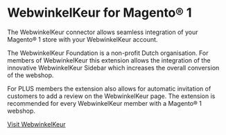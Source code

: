 # WebwinkelKeur for Magento® 1

The WebwinkelKeur connector allows seamless integration of your Magento® 1 store with your WebwinkelKeur account.

The WebwinkelKeur Foundation is a non-profit Dutch organisation. For members of WebwinkelKeur this extension allows the integration of the innovative WebwinkelKeur Sidebar which increases the overall conversion of the webshop.

For PLUS members the extension also allows for automatic invitation of customers to add a review on the WebwinkelKeur page. The extension is recommended for every WebwinkelKeur member with a Magento® 1 webshop.

[Visit WebwinkelKeur](https://www.webwinkelkeur.nl/)
